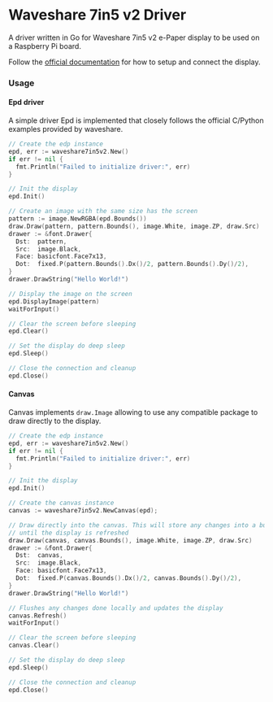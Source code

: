 # Waveshare 7in5 v2 Driver
A driver written in Go for Waveshare 7in5 v2 e-Paper display to be used on a Raspberry Pi board.

Follow the [official documentation](https://www.waveshare.com/wiki/7.5inch_e-Paper_HAT_Manual#Overview) for how to setup and connect the display.

### Usage

#### Epd driver

A simple driver Epd is implemented that closely follows the official C/Python examples provided by waveshare.

```go
// Create the edp instance
epd, err := waveshare7in5v2.New()
if err != nil {
  fmt.Println("Failed to initialize driver:", err)
}

// Init the display
epd.Init()

// Create an image with the same size has the screen
pattern := image.NewRGBA(epd.Bounds())
draw.Draw(pattern, pattern.Bounds(), image.White, image.ZP, draw.Src)
drawer := &font.Drawer{
  Dst:  pattern,
  Src:  image.Black,
  Face: basicfont.Face7x13,
  Dot:  fixed.P(pattern.Bounds().Dx()/2, pattern.Bounds().Dy()/2),
}
drawer.DrawString("Hello World!")

// Display the image on the screen
epd.DisplayImage(pattern)
waitForInput()

// Clear the screen before sleeping
epd.Clear()

// Set the display do deep sleep
epd.Sleep()

// Close the connection and cleanup
epd.Close()
```

#### Canvas
Canvas implements `draw.Image` allowing to use any compatible package to draw directly to the display.

```go
// Create the edp instance
epd, err := waveshare7in5v2.New()
if err != nil {
  fmt.Println("Failed to initialize driver:", err)
}

// Init the display
epd.Init()

// Create the canvas instance
canvas := waveshare7in5v2.NewCanvas(epd);

// Draw directly into the canvas. This will store any changes into a buffer
// until the display is refreshed
draw.Draw(canvas, canvas.Bounds(), image.White, image.ZP, draw.Src)
drawer := &font.Drawer{
  Dst:  canvas,
  Src:  image.Black,
  Face: basicfont.Face7x13,
  Dot:  fixed.P(canvas.Bounds().Dx()/2, canvas.Bounds().Dy()/2),
}
drawer.DrawString("Hello World!")

// Flushes any changes done locally and updates the display
canvas.Refresh()
waitForInput()

// Clear the screen before sleeping
canvas.Clear()

// Set the display do deep sleep
epd.Sleep()

// Close the connection and cleanup
epd.Close()
```
